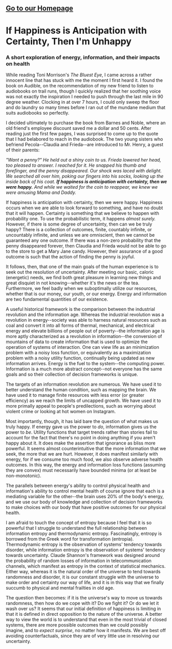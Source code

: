 ## [Go to our Homepage](https://charlie-gulian.github.io/silver-garbanzo/)

# If Happiness is Anticipation with Certainty, Then I'm Unhappy

### A short exploration of energy, information, and their impacts on health


While reading Toni Morrison's *The Bluest Eye*, I came across a rather innocent line that has stuck with me the moment I first heard it. I found the book on Audible, on  the recommendation of my new friend to listen to audiobooks on trail runs, though I quickly realized that her soothing voice was not exactly the inspiration I needed to push through the last mile in 90 degree weather. Clocking in at over 7 hours, I could only sweep the floor and do laundry so many times before I ran out of the mundane medium that suits audiobooks so perfectly. 

I decided ultimately to purchase the book from Barnes and Noble, where an old friend's employee discount saved me a dollar and 50 cents. After reading just the first few pages, I was surprised to come up to the quote that I had belabored to reach in the audiobook. The two young sisters who befriend Pecola--Claudia and Frieda--are introduced to Mr. Henry, a guest of their parents:

*"Want a penny?" He held out a shiny coin to us.
Frieda lowered her head, too pleased to answer. I reached for it. He snapped his thumb and forefinger, and the penny disappeared. Our shock was laced with delight. We searched all over him, poking our fingers into his socks, looking up the inside back of his coat. **If happiness is anticipation with certainty, then we were happy.** And while we waited for the coin to reappear, we knew we were amusing Mama and Daddy.*

If happiness is anticipation with certainty, then we were happy. Happiness occurs when we are able to look forward to something, and have no doubt that it will happen. Certainty is something that we believe to happen with probability one. To use the probabilistic term, it happens *almost surely.* However, if there is some degree of uncertainty, then can we be truly happy? There is a collection of outcomes, finite, countably infinite, or uncountably infinite, and unless we are omniscient, then we cannot be guaranteed any one outcome. If there was a non-zero probability that the penny disappeared forever, then Claudia and Frieda would not be able to go to the store to get a Mary Jane candy. However, their assurance of a good outcome is such that the action of finding the penny is joyful. 

It follows, then, that one of the main goals of the human experience is to seek out the resolution of uncertainty. After meeting our basic, caloric (energetic) needs, we find both great pleasure in learning new things and great disquiet in not knowing--whether it's the news or the tea. Furthermore, we feel badly when we suboptimally utilize our resources, whether that is our money, our youth, or our energy. Energy and information are two fundamental quantities of our existence. 

A useful historical framework is the comparison between the industrial revolution and the information age. Whereas the industrial revolution was a revolution in energy--society was able to harness natural resources such as coal and convert it into all forms of thermal, mechanical, and electrical energy and elevate billions of people out of poverty--the information age is more aptly characterized as a revolution in information--the conversion of mountains of data to create information that is used to optimize the operation of systems of interaction. One can view life as an minimization problem with a noisy loss function, or equivalently as a maximization problem with a noisy utility function, continually being updated as new information arrives. Energy is the fuel to the system--the computing power. Information is a much more abstract concept--not everyone has the same goals and so their collection of decision frameworks is unique. 


The targets of an information revolution are numerous. We have used it to better understand the human condition, such as mapping the brain. We have used it to manage finite resources with less error (or greater efficiency) as we reach the limits of uncapped growth. We have used it to more primally appeal to people's predilections, such as worrying about violent crime or looking at hot women on Instagram. 

Most importantly, though, it has laid bare the question of what makes us truly happy. If energy gave us the power to *do*, information gives us the power to *be*. Utility functions that target trends rather than stories fail to account for the fact that there's no point in doing anything if you aren't happy about it. It does make the assertion that ignorance as bliss more powerful. It seems almost counterintuitive that the more information that we seek, the more that we are hurt. However, it does manifest similarly with energy, for if we consume too much food, we also observe adverse health outcomes. In this way, the energy and information loss functions (assuming they are convex) must necessarily have bounded minima (or at least be non-monotonic). 

The parallels between energy's ability to control physical health and information's ability to control mental health of course ignore that each is a mediating variable for the other--the brain uses 20% of the body's energy, and we use our body of knowledge and collection of decision frameworks to make choices with our body that have positive outcomes for our physical health. 

I am afraid to touch the concept of entropy because I feel that it is so powerful that I struggle to understand the full relationship between information entropy and thermodynamic entropy. Fascinatingly, entropy is borrowed from the Greek word for transformation (entropia). Thermodynamic entropy is the observation of systems' tendency towards disorder, while information entropy is the observation of systems' tendency towards uncertainty. Claude Shannon's framework was designed around the probability of random losses of information in telecommunication channels, which manifest as entropy in the context of statistical mechanics. Either way, whereas it is the natural order of the universe to tend towards randomness and disorder, it is our constant struggle with the universe to make order and certainty our way of life, and it is in this way that we finally succumb to physical and mental frailties in old age. 

The question then becomes: if it is the universe's way to move us towards randomness, then how do we cope with it? Do we fight it? Or do we let it wash over us? It seems that our initial definition of happiness is limiting in that it is defined in direct opposition to the nature of the universe. A better way to view the world is to understand that even in the most trivial of closed systems, there are more possible outcomes than we could possibly imagine, and to *expect surprise*, no matter how it manifests. We are best off avoiding counterfactuals, since they are of very little use in resolving our uncertainty. 
